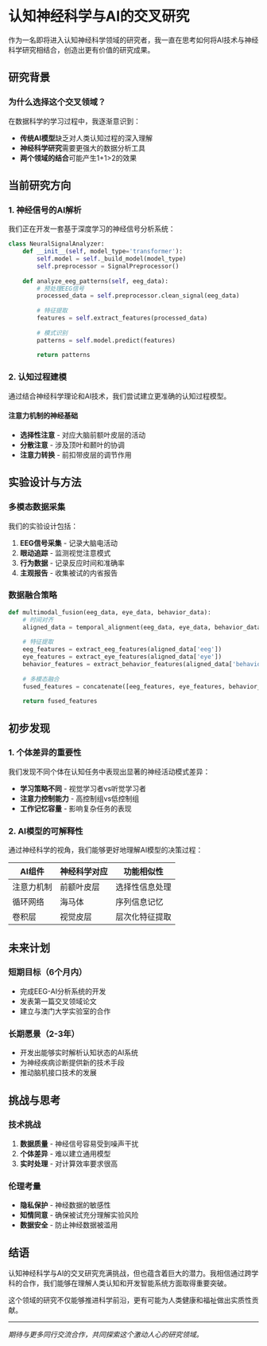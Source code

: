 # 认知神经科学与AI的交叉研究

作为一名即将进入认知神经科学领域的研究者，我一直在思考如何将AI技术与神经科学研究相结合，创造出更有价值的研究成果。

## 研究背景

### 为什么选择这个交叉领域？

在数据科学的学习过程中，我逐渐意识到：

- **传统AI模型**缺乏对人类认知过程的深入理解
- **神经科学研究**需要更强大的数据分析工具
- **两个领域的结合**可能产生1+1>2的效果

## 当前研究方向

### 1. 神经信号的AI解析

我们正在开发一套基于深度学习的神经信号分析系统：

```python
class NeuralSignalAnalyzer:
    def __init__(self, model_type='transformer'):
        self.model = self._build_model(model_type)
        self.preprocessor = SignalPreprocessor()
    
    def analyze_eeg_patterns(self, eeg_data):
        # 预处理EEG信号
        processed_data = self.preprocessor.clean_signal(eeg_data)
        
        # 特征提取
        features = self.extract_features(processed_data)
        
        # 模式识别
        patterns = self.model.predict(features)
        
        return patterns
```

### 2. 认知过程建模

通过结合神经科学理论和AI技术，我们尝试建立更准确的认知过程模型。

#### 注意力机制的神经基础

- **选择性注意** - 对应大脑前额叶皮层的活动
- **分散注意** - 涉及顶叶和颞叶的协调
- **注意力转换** - 前扣带皮层的调节作用

## 实验设计与方法

### 多模态数据采集

我们的实验设计包括：

1. **EEG信号采集** - 记录大脑电活动
2. **眼动追踪** - 监测视觉注意模式
3. **行为数据** - 记录反应时间和准确率
4. **主观报告** - 收集被试的内省报告

### 数据融合策略

```python
def multimodal_fusion(eeg_data, eye_data, behavior_data):
    # 时间对齐
    aligned_data = temporal_alignment(eeg_data, eye_data, behavior_data)
    
    # 特征提取
    eeg_features = extract_eeg_features(aligned_data['eeg'])
    eye_features = extract_eye_features(aligned_data['eye'])
    behavior_features = extract_behavior_features(aligned_data['behavior'])
    
    # 多模态融合
    fused_features = concatenate([eeg_features, eye_features, behavior_features])
    
    return fused_features
```

## 初步发现

### 1. 个体差异的重要性

我们发现不同个体在认知任务中表现出显著的神经活动模式差异：

- **学习策略不同** - 视觉学习者vs听觉学习者
- **注意力控制能力** - 高控制组vs低控制组
- **工作记忆容量** - 影响复杂任务的表现

### 2. AI模型的可解释性

通过神经科学的视角，我们能够更好地理解AI模型的决策过程：

| AI组件 | 神经科学对应 | 功能相似性 |
|--------|-------------|-----------|
| 注意力机制 | 前额叶皮层 | 选择性信息处理 |
| 循环网络 | 海马体 | 序列信息记忆 |
| 卷积层 | 视觉皮层 | 层次化特征提取 |

## 未来计划

### 短期目标（6个月内）

- 完成EEG-AI分析系统的开发
- 发表第一篇交叉领域论文
- 建立与澳门大学实验室的合作

### 长期愿景（2-3年）

- 开发出能够实时解析认知状态的AI系统
- 为神经疾病诊断提供新的技术手段
- 推动脑机接口技术的发展

## 挑战与思考

### 技术挑战

1. **数据质量** - 神经信号容易受到噪声干扰
2. **个体差异** - 难以建立通用模型
3. **实时处理** - 对计算效率要求很高

### 伦理考量

- **隐私保护** - 神经数据的敏感性
- **知情同意** - 确保被试充分理解实验风险
- **数据安全** - 防止神经数据被滥用

## 结语

认知神经科学与AI的交叉研究充满挑战，但也蕴含着巨大的潜力。我相信通过跨学科的合作，我们能够在理解人类认知和开发智能系统方面取得重要突破。

这个领域的研究不仅能够推进科学前沿，更有可能为人类健康和福祉做出实质性贡献。

---

*期待与更多同行交流合作，共同探索这个激动人心的研究领域。*